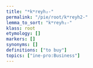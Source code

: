 ```yaml
---
title: "*kʷreyh₂-"
permalink: "/pie/root/kʷreyh2-"
lemma_to_sort: "kʷreyh₂-"
klass: root
etymology: []
markers: []
synonyms: []
definitions: ["to buy"]
topics: ["ine-pro:Business"]
---
```

